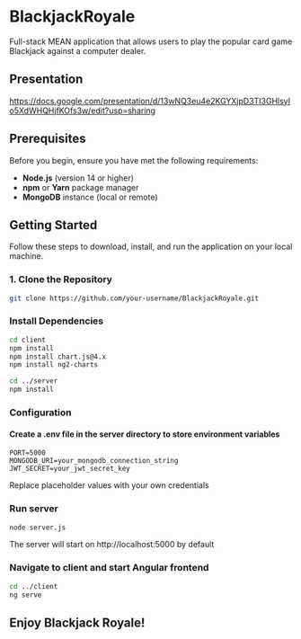 # BlackjackRoyale
Full-stack MEAN application that allows users to play the popular card game Blackjack against a computer dealer.

## Presentation
https://docs.google.com/presentation/d/13wNQ3eu4e2KGYXjpD3TI3GHlsyIo5XdWHQHjfKOfs3w/edit?usp=sharing

## Prerequisites
Before you begin, ensure you have met the following requirements:

- **Node.js** (version 14 or higher)  
- **npm** or **Yarn** package manager  
- **MongoDB** instance (local or remote)  

## Getting Started
Follow these steps to download, install, and run the application on your local machine.


### 1. Clone the Repository
```bash
git clone https://github.com/your-username/BlackjackRoyale.git
```

### Install Dependencies
```bash
cd client 
npm install
npm install chart.js@4.x
npm install ng2-charts

cd ../server
npm install
```

### Configuration
#### Create a .env file in the server directory to store environment variables
```env
PORT=5000
MONGODB_URI=your_mongodb_connection_string
JWT_SECRET=your_jwt_secret_key
```
Replace placeholder values with your own credentials

### Run server 
```bash
node server.js
```
The server will start on http://localhost:5000 by default

### Navigate to client and start Angular frontend
```bash
cd ../client
ng serve
```

## Enjoy Blackjack Royale!
